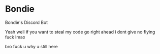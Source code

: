 # Bondie
Bondie's Discord Bot


Yeah well if you want to steal my code go right ahead i dont give no flying fuck lmao





































bro fuck u why u still here
